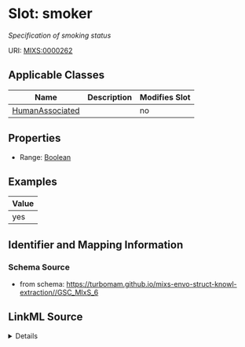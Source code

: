 # Slot: smoker


_Specification of smoking status_



URI: [MIXS:0000262](https://w3id.org/mixs/0000262)



<!-- no inheritance hierarchy -->




## Applicable Classes

| Name | Description | Modifies Slot |
| --- | --- | --- |
[HumanAssociated](HumanAssociated.md) |  |  no  |







## Properties

* Range: [Boolean](Boolean.md)






## Examples

| Value |
| --- |
| yes |

## Identifier and Mapping Information







### Schema Source


* from schema: https://turbomam.github.io/mixs-envo-struct-knowl-extraction//GSC_MIxS_6




## LinkML Source

<details>
```yaml
name: smoker
description: Specification of smoking status
title: smoker
examples:
- value: 'yes'
from_schema: https://turbomam.github.io/mixs-envo-struct-knowl-extraction//GSC_MIxS_6
rank: 1000
slot_uri: MIXS:0000262
multivalued: false
alias: smoker
domain_of:
- HumanAssociated
range: boolean
required: false
recommended: false

```
</details>